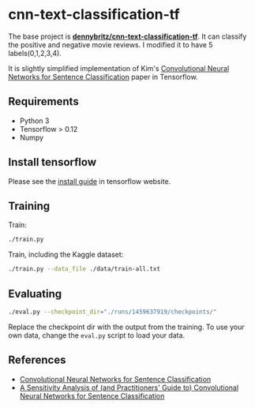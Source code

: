 # cnn-text-classification-tf

The base project is **[dennybritz/cnn-text-classification-tf](https://github.com/dennybritz/cnn-text-classification-tf)**.  It can classify the positive and negative movie reviews. I modified it to have 5 labels(0,1,2,3,4).


It is slightly simplified implementation of Kim's [Convolutional Neural Networks for Sentence Classification](http://arxiv.org/abs/1408.5882) paper in Tensorflow.


## Requirements

- Python 3
- Tensorflow > 0.12
- Numpy

## Install tensorflow

Please see the [install guide](https://www.tensorflow.org/install/) in tensorflow website.


## Training


Train:

```bash
./train.py
```

Train, including the Kaggle dataset:

```bash
./train.py --data_file ./data/train-all.txt
```

## Evaluating

```bash
./eval.py --checkpoint_dir="./runs/1459637919/checkpoints/"
```

Replace the checkpoint dir with the output from the training. To use your own data, change the `eval.py` script to load your data.


## References

- [Convolutional Neural Networks for Sentence Classification](http://arxiv.org/abs/1408.5882)
- [A Sensitivity Analysis of (and Practitioners' Guide to) Convolutional Neural Networks for Sentence Classification](http://arxiv.org/abs/1510.03820)
